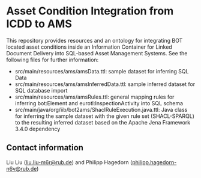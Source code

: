 # Asset Condition Integration from ICDD to AMS
This repository provides resources and an ontology for integrating BOT located asset conditions inside an Information Container for Linked Document Delivery into SQL-based Asset Management Systems. See the following files for further information:
- src/main/resources/ams/amsData.ttl:  sample dataset for inferring SQL Data
- src/main/resources/ams/amsInferredData.ttl: sample inferred dataset for SQL database import
- src/main/resources/ams/amsRules.ttl: general mapping rules for inferring bot:Element and eurotl:InspectionActivity into SQL schema
- src/main/java/org/iib/bot2ams/ShaclRuleExecution.java.ttl: Java class for inferring the sample dataset with the given rule set (SHACL-SPARQL) to the resulting inferred dataset based on the Apache Jena Framework 3.4.0 dependency

## Contact information
Liu Liu (liu.liu-m6r@rub.de) and Philipp Hagedorn (philipp.hagedorn-n6v@rub.de)
